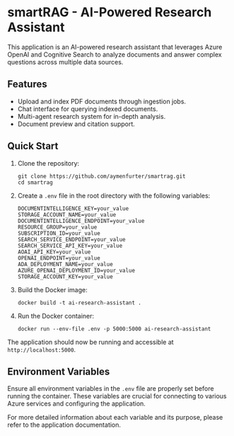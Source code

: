 # smartRAG - AI-Powered Research Assistant

This application is an AI-powered research assistant that leverages Azure OpenAI and Cognitive Search to analyze documents and answer complex questions across multiple data sources.

## Features

- Upload and index PDF documents through ingestion jobs.
- Chat interface for querying indexed documents.
- Multi-agent research system for in-depth analysis.
- Document preview and citation support.

## Quick Start

1. Clone the repository:
   ```
   git clone https://github.com/aymenfurter/smartrag.git
   cd smartrag
   ```

2. Create a `.env` file in the root directory with the following variables:
   ```
   DOCUMENTINTELLIGENCE_KEY=your_value
   STORAGE_ACCOUNT_NAME=your_value
   DOCUMENTINTELLIGENCE_ENDPOINT=your_value
   RESOURCE_GROUP=your_value
   SUBSCRIPTION_ID=your_value
   SEARCH_SERVICE_ENDPOINT=your_value
   SEARCH_SERVICE_API_KEY=your_value
   AOAI_API_KEY=your_value
   OPENAI_ENDPOINT=your_value
   ADA_DEPLOYMENT_NAME=your_value
   AZURE_OPENAI_DEPLOYMENT_ID=your_value
   STORAGE_ACCOUNT_KEY=your_value
   ```

3. Build the Docker image:
   ```
   docker build -t ai-research-assistant .
   ```

4. Run the Docker container:
   ```
   docker run --env-file .env -p 5000:5000 ai-research-assistant
   ```

The application should now be running and accessible at `http://localhost:5000`.

## Environment Variables

Ensure all environment variables in the `.env` file are properly set before running the container. These variables are crucial for connecting to various Azure services and configuring the application.

For more detailed information about each variable and its purpose, please refer to the application documentation.